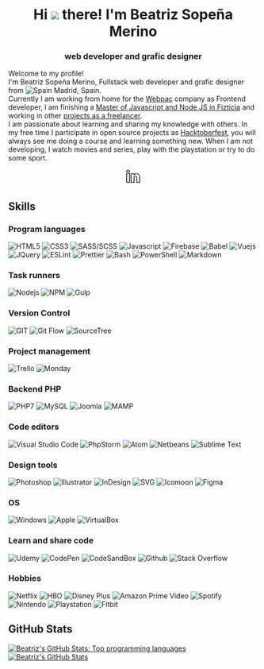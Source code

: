 <h1 align="center">
	Hi <img src="https://media.giphy.com/media/hvRJCLFzcasrR4ia7z/giphy.gif" width="25px"> there!
	I'm Beatriz Sopeña Merino
</h1>
<h3 align="center">
	web developer and grafic designer
</h3>

<p>
	Welcome to my profile! <br>
	I'm Beatriz Sopeña Merino, Fullstack web developer and grafic designer from <img width="15px" src="https://www.flaticon.com/svg/static/icons/svg/323/323365.svg" alt="Spain"> Madrid, Spain.<br>
	Currently I am working from home for the <a href="https://www.webpac.com/">Webpac</a> company as Frontend developer, I am finishing a <a href="https://github.com/beatrizsmerino/exercises-javascript-node">Master of Javascript and Node JS in Fizticia</a> and working in other <a href="https://www.crcanine.com/">projects as a freelancer</a>.<br>
	I am passionate about learning and sharing my knowledge with others. In my free time I participate in open source projects as <a href="https://hacktoberfest.digitalocean.com/">Hacktoberfest</a>, you will always see me doing a course and learning something new. When I am not developing, I watch movies and series, play with the playstation or try to do some sport.
</p>

<p align='center'>
	<a href="https://www.linkedin.com/in/beatrizsmerino/">
		<img alt="Beatriz`s Linkedin" width="30px" src="images/social-media/linkedin.gif"/>
	</a>
</p>

<h2>Skills</h2>
<h3>Program languages</h3>
<p>
	<img alt="HTML5" src="https://img.shields.io/badge/-HTML5-E34F26?style=for-the-badge&logo=html5&logoColor=white" />
	<img alt="CSS3" src="https://img.shields.io/badge/-Css3-2173F6?style=for-the-badge&logo=css3&logoColor=white" />
	<img alt="SASS/SCSS"
		src="https://img.shields.io/badge/-SASS/SCSS-CC6699?style=for-the-badge&logo=sass&logoColor=white" />
	<img alt="Javascript"
		src="https://img.shields.io/badge/-Javascript-F7DF1E?style=for-the-badge&logo=javascript&logoColor=black" />
	<img alt="Firebase"
		src="https://img.shields.io/badge/-Firebase-FFCA28?style=for-the-badge&logo=firebase&logoColor=white" />
	<img alt="Babel" src="https://img.shields.io/badge/-babel-F9DC3E?style=for-the-badge&logo=babel&logoColor=000000" />
	<img alt="Vuejs" src="https://img.shields.io/badge/-Vue-3FB280?style=for-the-badge&logo=Vue.js&logoColor=white" />
	<img alt="JQuery"
		src="https://img.shields.io/badge/-JQuery-183353?style=for-the-badge&logo=JQuery&logoColor=white" />
	<img alt="ESLint"
		src="https://img.shields.io/badge/-ESLint-4B32C3?style=for-the-badge&logo=eslint&logoColor=white" />
	<img alt="Prettier"
		src="https://img.shields.io/badge/-Prettier-1A2B34?style=for-the-badge&logo=prettier&logoColor=white" />
	<img alt="Bash" src="https://img.shields.io/badge/Bash-3D4648?style=for-the-badge&logo=gnu-bash&logoColor=white" />
	<img alt="PowerShell" src="https://img.shields.io/badge/PowerShell-5391FE?style=for-the-badge&logo=PowerShell&logoColor=white" />
	<img alt="Markdown"
		src="https://img.shields.io/badge/-Markdown-000000?style=for-the-badge&logo=Markdown&logoColor=white" />
</p>

<h3>Task runners</h3>
<p>
	<img alt="Nodejs" src="https://img.shields.io/badge/-Nodejs-43853d?style=for-the-badge&logo=Node.js&logoColor=white" />
	<img alt="NPM" src="https://img.shields.io/badge/-NPM-CB3837?style=for-the-badge&logo=npm&logoColor=white" />
	<img alt="Gulp" src="https://img.shields.io/badge/-Gulp-D34A47?style=for-the-badge&logo=gulp&logoColor=white" />
</p>

<h3>Version Control</h3>
<p>
	<img alt="github actions"
		src="https://img.shields.io/badge/-Github_Actions-2088FF?style=for-the-badge&logo=github-actions&logoColor=white" style="display: none;"/>
	<img alt="GIT" src="https://img.shields.io/badge/-Git-F14E32?style=for-the-badge&logo=git&logoColor=white" />
	<img alt="Git Flow"
		src="https://img.shields.io/badge/-Git Flow-0288A6?style=for-the-badge&logo=git&logoColor=white" />
	<img alt="SourceTree"
		src="https://img.shields.io/badge/-SourceTree-0047B3?style=for-the-badge&logo=Atlassian&logoColor=white" />
	<img alt="GitKraken"
		src="https://img.shields.io/badge/-GitKraken-189287?style=for-the-badge&logo=gitKraken&logoColor=white" style="display: none;"/>
</p>

<h3>Project management</h3>
<p>
	<img alt="Trello"
		src="https://img.shields.io/badge/-Trello-2D70C1?style=for-the-badge&logo=Trello&logoColor=white" />
	<img alt="Monday"
		src="https://img.shields.io/badge/-Monday-D80764?style=for-the-badge&logo=Monday&logoColor=white" />
</p>

<h3>Backend PHP</h3>
<p>
	<img alt="PHP7" src="https://img.shields.io/badge/-PHP7-5F82BB?style=for-the-badge&logo=PHP&logoColor=white" />
	<img alt="MySQL" src="https://img.shields.io/badge/-MySQL-F29111?style=for-the-badge&logo=MySQL&logoColor=00758F" />
	<img alt="Joomla" src="https://img.shields.io/badge/-Joomla-2E739E?style=for-the-badge&logo=Joomla&logoColor=white" />
	<img alt="MAMP" src="https://img.shields.io/badge/-Mamp-707072?style=for-the-badge&logo=tool&logoColor=707072" />
</p>

<h3>Code editors</h3>
<p>
<img alt="Visual Studio Code"
		src="https://img.shields.io/badge/-Visual Studio Code-005BA4?style=for-the-badge&logo=Visual+Studio+Code&logoColor=white" />
	<img alt="PhpStorm"
		src="https://img.shields.io/badge/-PhpStorm-7A59F7?style=for-the-badge&logo=JetBrains&logoColor=white" />
	<img alt="Atom" src="https://img.shields.io/badge/-Atom-5CB4AF?style=for-the-badge&logo=Atom&logoColor=white" />
	<img alt="Netbeans"
		src="https://img.shields.io/badge/-Netbeans-1B6AC6?style=for-the-badge&logo=Apache-Netbeans&logoColor=white" />
	<img alt="Sublime Text"
		src="https://img.shields.io/badge/-Sublime Text-222222?style=for-the-badge&logo=Sublime+Text&logoColor=FF9800" />
</p>

<h3>Design tools</h3>
<p>
	<img alt="Photoshop"
		src="https://img.shields.io/badge/-Photoshop-31A8FF?style=for-the-badge&logo=Adobe-Photoshop&logoColor=white" />
	<img alt="Illustrator"
		src="https://img.shields.io/badge/-Illustrator-FF9A00?style=for-the-badge&logo=Adobe-Illustrator&logoColor=white" />
	<img alt="InDesign"
		src="https://img.shields.io/badge/-InDesign-EE3D8F?style=for-the-badge&logo=Adobe-InDesign&logoColor=white" />
	<img alt="SVG" src="https://img.shields.io/badge/-SVG-F6AB3A?style=for-the-badge&logo=svg&logoColor=black" />
	<img alt="Icomoon"
		src="https://img.shields.io/badge/-Icomoon-825794?&style=for-the-badge&logo=Icomoon&logoColor=white" />
	<img alt="Figma" src="https://img.shields.io/badge/-Figma-F24E1D?&style=for-the-badge&logo=Figma&logoColor=white" />
</p>

<h3>OS</h3>
<p>
	<img alt="Windows"
		src="https://img.shields.io/badge/-Windows-0078D6?style=for-the-badge&logo=Windows&logoColor=white" />
	<img alt="Apple" src="https://img.shields.io/badge/-Mac-999999?style=for-the-badge&logo=apple&logoColor=white" />
	<img alt="VirtualBox" src="https://img.shields.io/badge/-VirtualBox-183A61?style=for-the-badge&logo=virtualbox&logoColor=white" />
</p>

<h3>Learn and share code</h3>
<p>
	<img alt="Udemy" src="https://img.shields.io/badge/-Udemy-EC5252?&style=for-the-badge&logo=Udemy&logoColor=white" />
	<img alt="CodePen"
		src="https://img.shields.io/badge/-Codepen-47cf73?&style=for-the-badge&logo=Codepen&logoColor=ffffff" />
	<img alt="CodeSandBox"
		src="https://img.shields.io/badge/-CodeSandBox-204056?style=for-the-badge&logo=CodeSandBox&logoColor=white" />
	<img alt="Github"
		src="https://img.shields.io/badge/-Github-181717?style=for-the-badge&logo=Github&logoColor=white" />
	<img alt="Stack Overflow" src="https://img.shields.io/badge/-Stack Overflow-FE7A16?style=for-the-badge&logo=Stackoverflow&logoColor=white" />
</p>

<h3>Hobbies</h3>
<p>
	<img alt="Netflix"
		src="https://img.shields.io/badge/-Netflix-E50914?&style=for-the-badge&logo=netflix&logoColor=white" />
	<img alt="HBO" src="https://img.shields.io/badge/-HBO-000000?&style=for-the-badge&logo=HBO&logoColor=white" />
	<img alt="Disney Plus"
		src="https://img.shields.io/badge/-DisneyPlus-214396?&style=for-the-badge&logo=Disney&logoColor=white" />
	<img alt="Amazon Prime Video"
		src="https://img.shields.io/badge/-Amazon Prime Video-0F79AF?&style=for-the-badge&logo=Amazon&?logoWidth=40&logoColor=white" />
	<img alt="Spotify"
		src="https://img.shields.io/badge/-Spotify-000000?&style=for-the-badge&message=Spotify&color=222222&logo=Spotify&logoColor=1ED760" />
	<img alt="Nintendo"
		src="https://img.shields.io/badge/-Nintendo-E60011?&style=for-the-badge&logo=nintendo&logoColor=white" />
	<img alt="Playstation"
		src="https://img.shields.io/badge/-Playstation-003791?&style=for-the-badge&logo=Playstation&logoColor=white" />
	<img alt="Fitbit"
		src="https://img.shields.io/badge/-Fitbit-00B0B9?&style=for-the-badge&logo=Fitbit&logoColor=white" />
</p>

<h2>GitHub Stats</h2>

<p>
	<a href="https://github.com/beatrizsmerino/">
		<img src="https://github-readme-stats.vercel.app/api/top-langs/?username=beatrizsmerino&hide=html&theme=vue-dark&show_icons=true" alt="Beatriz's GitHub Stats: Top programming languages"/>
	</a>
	<a href="https://github.com/beatrizsmerino/">
		<img src="https://github-readme-stats.vercel.app/api?username=beatrizsmerino&count_private=true&theme=vue-dark&show_icons=true" alt="Beatriz's GitHub Stats"/>
	</a>
</p>
